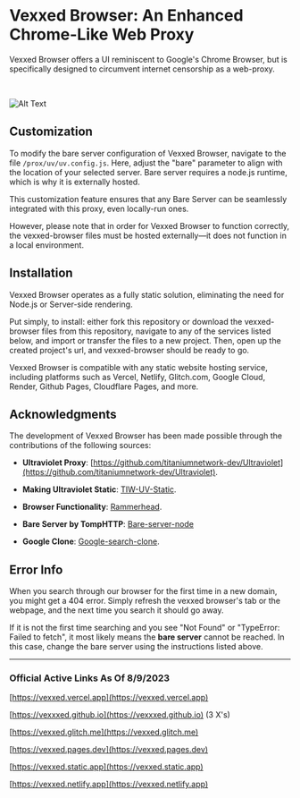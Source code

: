 # Vexxed Browser: An Enhanced Chrome-Like Web Proxy

Vexxed Browser offers a UI reminiscent to Google's Chrome Browser, but is specifically designed to circumvent internet censorship as a web-proxy.

&nbsp;  

![Alt Text](https://github.com/vexxxed/vexxed-browser/blob/main/standard.gif?raw=true)

## Customization

To modify the bare server configuration of Vexxed Browser, navigate to the file `/prox/uv/uv.config.js`. Here, adjust the "bare" parameter to align with the location of your selected server. Bare server requires a node.js runtime, which is why it is externally hosted. 

This customization feature ensures that any Bare Server can be seamlessly integrated with this proxy, even locally-run ones. 

However, please note that in order for Vexxed Browser to function correctly, the vexxed-browser files must be hosted externally—it does not function in a local environment.

## Installation

Vexxed Browser operates as a fully static solution, eliminating the need for Node.js or Server-side rendering.

Put simply, to install: either fork this repository or download the vexxed-browser files from this repository, navigate to any of the services listed below, and import or transfer the files to a new project. Then, open up the created project's url, and vexxed-browser should be ready to go. 

Vexxed Browser is compatible with any static website hosting service, including platforms such as Vercel, Netlify, Glitch.com, Google Cloud, Render, Github Pages, Cloudflare Pages, and more.

## Acknowledgments

The development of Vexxed Browser has been made possible through the contributions of the following sources:

- **Ultraviolet Proxy**: [https://github.com/titaniumnetwork-dev/Ultraviolet](https://github.com/titaniumnetwork-dev/Ultraviolet).

- **Making Ultraviolet Static**: [TIW-UV-Static](https://github.com/TheTIW/UV-Static).

- **Browser Functionality**: [Rammerhead](https://github.com/binary-person/rammerhead).

- **Bare Server by TompHTTP**: [Bare-server-node](https://github.com/tomphttp/bare-server-node)

- **Google Clone**: [Google-search-clone](https://github.com/naemazam/Google-search-clone).

## Error Info

When you search through our browser for the first time in a new domain, you might get a 404 error. Simply refresh the vexxed browser's tab or the webpage, and the next time you search it should go away.

If it is not the first time searching and you see "Not Found" or "TypeError: Failed to fetch", it most likely means the **bare server** cannot be reached. In this case, change the bare server using the instructions listed above.

---

### Official Active Links As Of 8/9/2023

[https://vexxed.vercel.app](https://vexxed.vercel.app)

[https://vexxxed.github.io](https://vexxxed.github.io) (3 X's)

[https://vexxed.glitch.me](https://vexxed.glitch.me)

[https://vexxed.pages.dev](https://vexxed.pages.dev)

[https://vexxed.static.app](https://vexxed.static.app)

[https://vexxed.netlify.app](https://vexxed.netlify.app)
